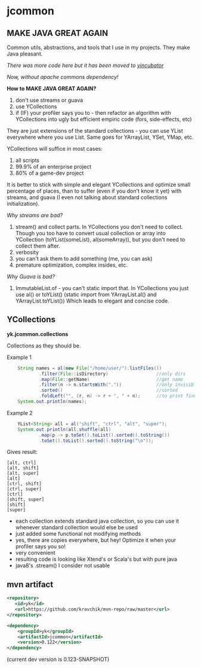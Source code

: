 # jcommon

## MAKE JAVA GREAT AGAIN

Common utils, abstractions, and tools that I use in my projects. They make Java pleasant.

_There was more code here but it has been moved to [yincubator](https://github.com/kravchik/yincubator)_

_Now, without apache commons dependency!_

**How to MAKE JAVA GREAT AGAIN?**
1. don't use streams or guava
2. use YCollections
3. if (IF) your profiler says you to - then refactor an algorithm with YCollections into ugly but efficient empiric code (fors, side-effects, etc)

They are just extensions of the standard collections - you can use YList everywhere where you use List. Same goes for YArrayList, YSet, YMap, etc.

YCollections will suffice in most cases:
1. all scripts
2. 99.9% of an enterprise project
3. 80% of a game-dev project

It is better to stick with simple and elegant YCollections and optimize small percentage of places, than to suffer (even if you don't know it yet) with streams, and guava (I even not talking about standard collections initialization).

_Why streams are bad?_
1. stream() and collect parts. In YCollections you don't need to collect. Though you too have to convert usual collection or array into YCollection (toYList(someList), al(someArray)), but you don't need to collect them after.
2. verbosity
3. you can't ask them to add something (me, you can ask)
4. premature optimization, complex insides, etc.

_Why Guava is bad?_
1. ImmutableList.of - you can't static import that. In YCollections you just use al() or toYList() (static import from YArrayList.al() and YArrayList.toYList()) Which leads to elegant and concise code.


## YCollections
**yk.jcommon.collections**

Collections as they should be.

Example 1
```java
    String names = al(new File("/home/user/").listFiles())
            .filter(File::isDirectory)                  //only dirs
            .map(File::getName)                         //get name
            .filter(n -> n.startsWith("."))             //only invisible
            .sorted()                                   //sorted
            .foldLeft("", (r, n) -> r + ", " + n);      //to print fine
    System.out.println(names);
```
Example 2
```java
    YList<String> all = al("shift", "ctrl", "alt", "super");
    System.out.println(all.shuffle(all)
            .map(p -> p.toSet().toList().sorted().toString())
            .toSet().toList().sorted().toString("\n"));
```
Gives result:
```
[alt, ctrl]
[alt, shift]
[alt, super]
[alt]
[ctrl, shift]
[ctrl, super]
[ctrl]
[shift, super]
[shift]
[super]
```

* each collection extends standard java collection, so you can use it whenever standard collection would else be used
* just added some functional not modifying methods
* yes, there are copies everywhere, but hey! Optimize it when your profiler says you so!
* very convenient
* resulting code is looking like Xtend's or Scala's but with pure java
* java8's .stream() I consider not usable

## mvn artifact

```xml
<repository>
   <id>yk</id>
   <url>https://github.com/kravchik/mvn-repo/raw/master</url>
</repository>

<dependency>
    <groupId>yk</groupId>
    <artifactId>jcommon</artifactId>
    <version>0.122</version>
</dependency>
```
(current dev version is 0.123-SNAPSHOT)

